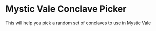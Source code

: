 Mystic Vale Conclave Picker
===========================

This will help you pick a random set of conclaves to use in Mystic Vale


